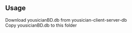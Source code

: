 ## Usage  
Download yousicianBD.db from yousician-client-server-db  
Copy yousicianBD.db to this folder
